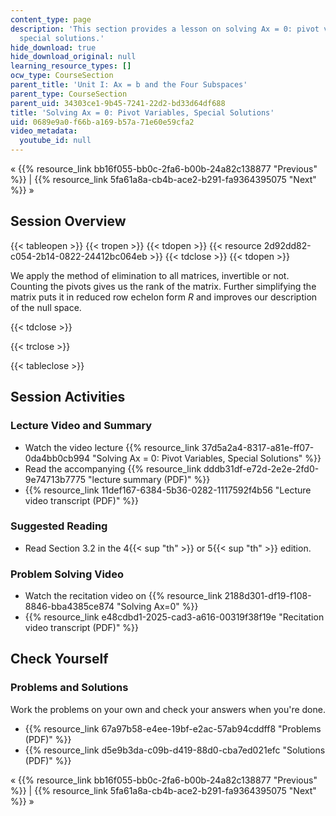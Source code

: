 ```yaml
---
content_type: page
description: 'This section provides a lesson on solving Ax = 0: pivot variables, and
  special solutions.'
hide_download: true
hide_download_original: null
learning_resource_types: []
ocw_type: CourseSection
parent_title: 'Unit I: Ax = b and the Four Subspaces'
parent_type: CourseSection
parent_uid: 34303ce1-9b45-7241-22d2-bd33d64df688
title: 'Solving Ax = 0: Pivot Variables, Special Solutions'
uid: 0689e9a0-f66b-a169-b57a-71e60e59cfa2
video_metadata:
  youtube_id: null
---
```


« {{% resource_link bb16f055-bb0c-2fa6-b00b-24a82c138877 "Previous" %}} | {{% resource_link 5fa61a8a-cb4b-ace2-b291-fa9364395075 "Next" %}} »

Session Overview
----------------

{{< tableopen >}}
{{< tropen >}}
{{< tdopen >}}
{{< resource 2d92dd82-c054-2b14-0822-24412bc064eb >}}
{{< tdclose >}}
{{< tdopen >}}


We apply the method of elimination to all matrices, invertible or not. Counting the pivots gives us the rank of the matrix. Further simplifying the matrix puts it in reduced row echelon form _R_ and improves our description of the null space.


{{< tdclose >}}

{{< trclose >}}

{{< tableclose >}}

Session Activities
------------------

### Lecture Video and Summary

*   Watch the video lecture {{% resource_link 37d5a2a4-8317-a81e-ff07-0da4bb0cb994 "Solving Ax = 0: Pivot Variables, Special Solutions" %}}
*   Read the accompanying {{% resource_link dddb31df-e72d-2e2e-2fd0-9e74713b7775 "lecture summary (PDF)" %}}
*   {{% resource_link 11def167-6384-5b36-0282-1117592f4b56 "Lecture video transcript (PDF)" %}}

### Suggested Reading

*   Read Section 3.2 in the 4{{< sup "th" >}} or 5{{< sup "th" >}} edition.

### Problem Solving Video

*   Watch the recitation video on {{% resource_link 2188d301-df19-f108-8846-bba4385ce874 "Solving Ax=0" %}}
*   {{% resource_link e48cdbd1-2025-cad3-a616-00319f38f19e "Recitation video transcript (PDF)" %}}

Check Yourself
--------------

### Problems and Solutions

Work the problems on your own and check your answers when you're done.

*   {{% resource_link 67a97b58-e4ee-19bf-e2ac-57ab94cddff8 "Problems (PDF)" %}}
*   {{% resource_link d5e9b3da-c09b-d419-88d0-cba7ed021efc "Solutions (PDF)" %}}

« {{% resource_link bb16f055-bb0c-2fa6-b00b-24a82c138877 "Previous" %}} | {{% resource_link 5fa61a8a-cb4b-ace2-b291-fa9364395075 "Next" %}} »